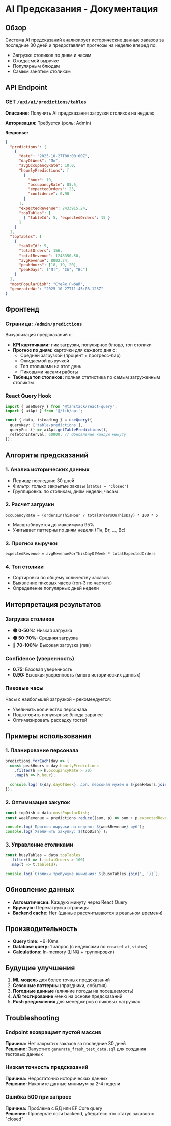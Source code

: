 # AI Предсказания - Документация

## Обзор

Система AI предсказаний анализирует исторические данные заказов за последние 30 дней и предоставляет прогнозы на неделю вперед по:
- Загрузке столиков по дням и часам
- Ожидаемой выручке
- Популярным блюдам
- Самым занятым столикам

## API Endpoint

### GET `/api/ai/predictions/tables`

**Описание:** Получить AI предсказания загрузки столиков на неделю

**Авторизация:** Требуется (роль: Admin)

**Response:**
```json
{
  "predictions": [
    {
      "date": "2025-10-27T00:00:00Z",
      "dayOfWeek": "Пн",
      "avgOccupancyRate": 10.0,
      "hourlyPredictions": [
        {
          "hour": 10,
          "occupancyRate": 85.5,
          "expectedOrders": 25,
          "confidence": 0.90
        }
      ],
      "expectedRevenue": 2433915.24,
      "topTables": [
        { "tableId": 5, "expectedOrders": 15 }
      ]
    }
  ],
  "topTables": [
    {
      "tableId": 5,
      "totalOrders": 156,
      "totalRevenue": 1248350.50,
      "avgRevenue": 8002.24,
      "peakHours": [18, 19, 20],
      "peakDays": ["Пт", "Сб", "Вс"]
    }
  ],
  "mostPopularDish": "Стейк Рибай",
  "generatedAt": "2025-10-27T11:45:08.123Z"
}
```

## Фронтенд

### Страница: `/admin/predictions`

Визуализация предсказаний с:
- **KPI карточками:** пик загрузки, популярное блюдо, топ столики
- **Прогноз по дням:** карточки для каждого дня с:
  - Средней загрузкой (процент + прогресс-бар)
  - Ожидаемой выручкой
  - Топ столиками на этот день
  - Пиковыми часами работы
- **Таблица топ столиков:** полная статистика по самым загруженным столикам

### React Query Hook

```typescript
import { useQuery } from '@tanstack/react-query';
import { aiApi } from '@/lib/api';

const { data, isLoading } = useQuery({
  queryKey: ['table-predictions'],
  queryFn: () => aiApi.getTablePredictions(),
  refetchInterval: 60000, // Обновление каждую минуту
});
```

## Алгоритм предсказаний

### 1. Анализ исторических данных
- Период: последние 30 дней
- Фильтр: только закрытые заказы (`status = "closed"`)
- Группировка: по столикам, дням недели, часам

### 2. Расчет загрузки
```
occupancyRate = (ordersInThisHour / totalOrdersOnThisDay) * 100 * 5
```
- Масштабируется до максимума 95%
- Учитывает паттерны по дням недели (Пн, Вт, ..., Вс)

### 3. Прогноз выручки
```
expectedRevenue = avgRevenueForThisDayOfWeek * totalExpectedOrders
```

### 4. Топ столики
- Сортировка по общему количеству заказов
- Выявление пиковых часов (топ-3 по частоте)
- Определение популярных дней недели

## Интерпретация результатов

### Загрузка столиков
- **🟢 0-50%:** Низкая загрузка
- **🟡 50-70%:** Средняя загрузка
- **🔴 70-100%:** Высокая загрузка (пик)

### Confidence (уверенность)
- **0.75:** Базовая уверенность
- **0.90:** Высокая уверенность (много исторических данных)

### Пиковые часы
Часы с наибольшей загрузкой - рекомендуется:
- Увеличить количество персонала
- Подготовить популярные блюда заранее
- Оптимизировать рассадку гостей

## Примеры использования

### 1. Планирование персонала
```typescript
predictions.forEach(day => {
  const peakHours = day.hourlyPredictions
    .filter(h => h.occupancyRate > 70)
    .map(h => h.hour);
  
  console.log(`${day.dayOfWeek}: доп. персонал нужен в ${peakHours.join(', ')}`);
});
```

### 2. Оптимизация закупок
```typescript
const topDish = data.mostPopularDish;
const weekRevenue = predictions.reduce((sum, p) => sum + p.expectedRevenue, 0);

console.log(`Прогноз выручки на неделю: ${weekRevenue} руб`);
console.log(`Увеличить закупку: ${topDish}`);
```

### 3. Управление столиками
```typescript
const busyTables = data.topTables
  .filter(t => t.totalOrders > 100)
  .map(t => t.tableId);

console.log(`Столики требующие внимания: ${busyTables.join(', ')}`);
```

## Обновление данных

- **Автоматически:** Каждую минуту через React Query
- **Вручную:** Перезагрузка страницы
- **Backend cache:** Нет (данные рассчитываются в реальном времени)

## Производительность

- **Query time:** ~6-10ms
- **Database query:** 1 запрос (с индексами по `created_at`, `status`)
- **Calculations:** In-memory (LINQ + группировки)

## Будущие улучшения

1. **ML модель** для более точных предсказаний
2. **Сезонные паттерны** (праздники, события)
3. **Погодные данные** (влияние погоды на посещаемость)
4. **A/B тестирование** меню на основе предсказаний
5. **Push уведомления** для менеджеров о пиковых нагрузках

## Troubleshooting

### Endpoint возвращает пустой массив
**Причина:** Нет закрытых заказов за последние 30 дней  
**Решение:** Запустите `generate_fresh_test_data.sql` для создания тестовых данных

### Низкая точность предсказаний
**Причина:** Недостаточно исторических данных  
**Решение:** Накопите данные минимум за 2-4 недели

### Ошибка 500 при запросе
**Причина:** Проблема с БД или EF Core query  
**Решение:** Проверьте логи backend, убедитесь что статус заказов = "closed"
